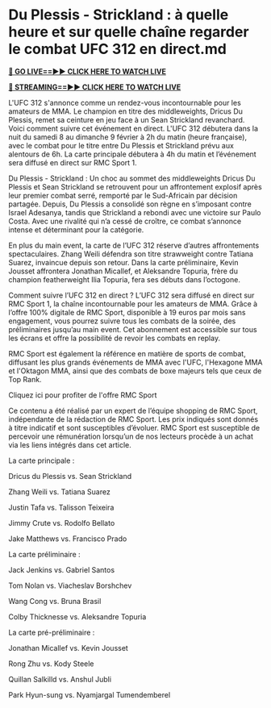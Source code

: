 # Du Plessis - Strickland : à quelle heure et sur quelle chaîne regarder le combat UFC 312 en direct.md

**[🔴 GO LIVE==►► CLICK HERE TO WATCH LIVE](https://ufc312fast.blogspot.com/2025/02/all-soccer-free-hd.html)**

**[🔴 STREAMING==►► CLICK HERE TO WATCH LIVE](https://ufc312fast.blogspot.com/2025/02/all-soccer-free-hd.html)**

L'UFC 312 s'annonce comme un rendez-vous incontournable pour les amateurs de MMA. Le champion en titre des middleweights, Dricus Du Plessis, remet sa ceinture en jeu face à un Sean Strickland revanchard. Voici comment suivre cet événement en direct.
L'UFC 312 débutera dans la nuit du samedi 8 au dimanche 9 février à 2h du matin (heure française), avec le combat pour le titre entre Du Plessis et Strickland prévu aux alentours de 6h. La carte principale débutera à 4h du matin et l’événement sera diffusé en direct sur RMC Sport 1.

Du Plessis - Strickland : Un choc au sommet des middleweights
Dricus Du Plessis et Sean Strickland se retrouvent pour un affrontement explosif après leur premier combat serré, remporté par le Sud-Africain par décision partagée. Depuis, Du Plessis a consolidé son règne en s’imposant contre Israel Adesanya, tandis que Strickland a rebondi avec une victoire sur Paulo Costa. Avec une rivalité qui n’a cessé de croître, ce combat s’annonce intense et déterminant pour la catégorie.

En plus du main event, la carte de l’UFC 312 réserve d’autres affrontements spectaculaires. Zhang Weili défendra son titre strawweight contre Tatiana Suarez, invaincue depuis son retour. Dans la carte préliminaire, Kevin Jousset affrontera Jonathan Micallef, et Aleksandre Topuria, frère du champion featherweight Ilia Topuria, fera ses débuts dans l’octogone.

Comment suivre l’UFC 312 en direct ?
L’UFC 312 sera diffusé en direct sur RMC Sport 1, la chaîne incontournable pour les amateurs de MMA. Grâce à l’offre 100% digitale de RMC Sport, disponible à 19 euros par mois sans engagement, vous pourrez suivre tous les combats de la soirée, des préliminaires jusqu’au main event. Cet abonnement est accessible sur tous les écrans et offre la possibilité de revoir les combats en replay.

RMC Sport est également la référence en matière de sports de combat, diffusant les plus grands événements de MMA avec l'UFC, l'Hexagone MMA et l'Oktagon MMA, ainsi que des combats de boxe majeurs tels que ceux de Top Rank.

Cliquez ici pour profiter de l'offre RMC Sport

Ce contenu a été réalisé par un expert de l’équipe shopping de RMC Sport, indépendante de la rédaction de RMC Sport. Les prix indiqués sont donnés à titre indicatif et sont susceptibles d’évoluer. RMC Sport est susceptible de percevoir une rémunération lorsqu’un de nos lecteurs procède à un achat via les liens intégrés dans cet article.

La carte principale :

Dricus du Plessis vs. Sean Strickland

Zhang Weili vs. Tatiana Suarez

Justin Tafa vs. Talisson Teixeira

Jimmy Crute vs. Rodolfo Bellato

Jake Matthews vs. Francisco Prado

La carte préliminaire :

Jack Jenkins vs. Gabriel Santos

Tom Nolan vs. Viacheslav Borshchev

Wang Cong vs. Bruna Brasil

Colby Thicknesse vs. Aleksandre Topuria 

La carte pré-préliminaire :

Jonathan Micallef vs. Kevin Jousset

Rong Zhu vs. Kody Steele

Quillan Salkilld vs. Anshul Jubli

Park Hyun-sung vs. Nyamjargal Tumendemberel
